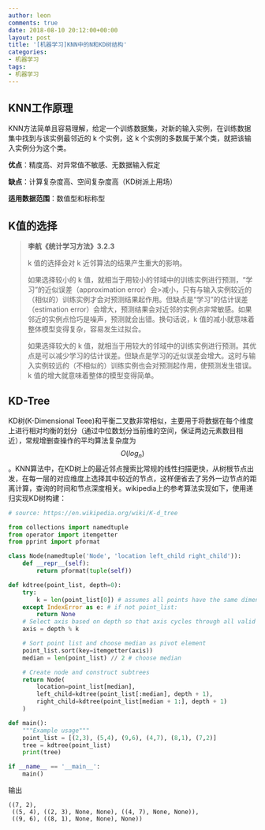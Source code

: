 ```yaml
---
author: leon
comments: true
date: 2018-08-10 20:12:00+00:00
layout: post
title: '[机器学习]KNN中的N和KD树结构'
categories:
- 机器学习
tags:
- 机器学习
---
```





## KNN工作原理

KNN方法简单且容易理解，给定一个训练数据集，对新的输入实例，在训练数据集中找到与该实例最邻近的 k 个实例，这 k 个实例的多数属于某个类，就把该输入实例分为这个类。

**优点**：精度高、对异常值不敏感、无数据输入假定

**缺点**：计算复杂度高、空间复杂度高（KD树派上用场）

**适用数据范围**：数值型和标称型



## K值的选择

> **李航《统计学习方法》3.2.3**
>
> k 值的选择会对 k 近邻算法的结果产生重大的影响。
>
>如果选择较小的 k 值，就相当于用较小的邻域中的训练实例进行预测，“学习”的近似误差（approximation error）会>减小，只有与输入实例较近的（相似的）训练实例才会对预测结果起作用。但缺点是“学习”的估计误差（estimation error）会增大，预测结果会对近邻的实例点非常敏感。如果邻近的实例点恰巧是噪声，预测就会出错。换句话说，k 值的减小就意味着整体模型变得复杂，容易发生过拟合。
>
>如果选择较大的 k 值，就相当于用较大的邻域中的训练实例进行预测。其优点是可以减少学习的估计误差。但缺点是学习的近似误差会增大。这时与输入实例较远的（不相似的）训练实例也会对预测起作用，使预测发生错误。 k 值的增大就意味着整体的模型变得简单。



## KD-Tree

KD树(K-Dimensional Teee)和平衡二叉数非常相似，主要用于将数据在每个维度上进行相对均衡的划分（通过中位数划分当前维的空间，保证两边元素数目相近），常规增删查操作的平均算法复杂度为 $$O(log_n)$$。KNN算法中，在KD树上的最近邻点搜索比常规的线性扫描更快，从树根节点出发，在每一层的对应维度上选择其中较近的节点，这样便省去了另外一边节点的距离计算，查询的时间和节点深度相关。wikipedia上的参考算法实现如下，使用递归实现KD树构建：

```python
# source: https://en.wikipedia.org/wiki/K-d_tree

from collections import namedtuple
from operator import itemgetter
from pprint import pformat

class Node(namedtuple('Node', 'location left_child right_child')):
    def __repr__(self):
        return pformat(tuple(self))

def kdtree(point_list, depth=0):
    try:
        k = len(point_list[0]) # assumes all points have the same dimension
    except IndexError as e: # if not point_list:
        return None
    # Select axis based on depth so that axis cycles through all valid values
    axis = depth % k

    # Sort point list and choose median as pivot element
    point_list.sort(key=itemgetter(axis))
    median = len(point_list) // 2 # choose median

    # Create node and construct subtrees
    return Node(
        location=point_list[median],
        left_child=kdtree(point_list[:median], depth + 1),
        right_child=kdtree(point_list[median + 1:], depth + 1)
    )

def main():
    """Example usage"""
    point_list = [(2,3), (5,4), (9,6), (4,7), (8,1), (7,2)]
    tree = kdtree(point_list)
    print(tree)

if __name__ == '__main__':
    main()
```

输出

```
((7, 2),
 ((5, 4), ((2, 3), None, None), ((4, 7), None, None)),
 ((9, 6), ((8, 1), None, None), None))
```
